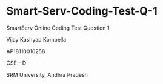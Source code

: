 # Smart-Serv-Coding-Test-Q-1
 SmartServ Online Coding Test Question 1

Vijay Kashyap Kompella

AP18110010258

CSE - D

SRM University, Andhra Pradesh
